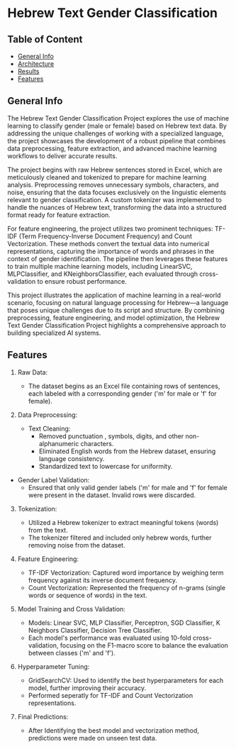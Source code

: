 # Hebrew Text Gender Classification 

## Table of Content
* [General Info](#general-info)
* [Architecture](#architecture)
* [Results](#results)
* [Features](#features)

## General Info
The Hebrew Text Gender Classification Project explores the use of machine learning to classify gender (male or female) based on Hebrew text data. By addressing the unique challenges of working with a specialized language, the project showcases the development of a robust pipeline that combines data preprocessing, feature extraction, and advanced machine learning workflows to deliver accurate results.

The project begins with raw Hebrew sentences stored in Excel, which are meticulously cleaned and tokenized to prepare for machine learning analysis. Preprocessing removes unnecessary symbols, characters, and noise, ensuring that the data focuses exclusively on the linguistic elements relevant to gender classification. A custom tokenizer was implemented to handle the nuances of Hebrew text, transforming the data into a structured format ready for feature extraction.

For feature engineering, the project utilizes two prominent techniques: TF-IDF (Term Frequency-Inverse Document Frequency) and Count Vectorization. These methods convert the textual data into numerical representations, capturing the importance of words and phrases in the context of gender identification. The pipeline then leverages these features to train multiple machine learning models, including LinearSVC, MLPClassifier, and KNeighborsClassifier, each evaluated through cross-validation to ensure robust performance.

This project illustrates the application of machine learning in a real-world scenario, focusing on natural language processing for Hebrew—a language that poses unique challenges due to its script and structure. By combining preprocessing, feature engineering, and model optimization, the Hebrew Text Gender Classification Project highlights a comprehensive approach to building specialized AI systems.

## Features
1. Raw Data:
   * The dataset begins as an Excel file containing rows of sentences, each labeled with a corresponding gender ('m' for male or 'f' for female).
     
2. Data Preprocessing:
   * Text Cleaning:
     * Removed punctuation , symbols, digits, and other non-alphanumeric characters.
     * Eliminated English words from the Hebrew dataset, ensuring language consistency.
     * Standardized text to lowercase for uniformity.
  * Gender Label Validation:
    * Ensured that only valid gender labels ('m' for male and 'f' for female were present in the dataset. Invalid rows were discarded.
      
3. Tokenization:
   * Utilized a Hebrew tokenizer to extract meaningful tokens (words) from the text.
   * The tokenizer filtered and included only hebrew words, further removing noise from the dataset.

4. Feature Engineering:
   * TF-IDF Vectorization: Captured word importance by weighing term frequency against its inverse document frequency.
   * Count Vectorization: Represented the frequency of n-grams (single words or sequence of words) in the text.
  
5. Model Training and Cross Validation:
   * Models: Linear SVC, MLP Classifier, Perceptron, SGD Classifier, K Neighbors Classifier, Decision Tree Classifier.
   * Each model's performance was evaluated using 10-fold cross-validation, focusing on the F1-macro score to balance the evaluation between classes ('m' and 'f').

6. Hyperparameter Tuning:
   * GridSearchCV: Used to identify the best hyperparameters for each model, further improving their accuracy.
   * Performed seperatly for TF-IDF and Count Vectorization representations.

7. Final Predictions:
   * After Identifying the best model and vectorization method, predictions were made on unseen test data.
  
